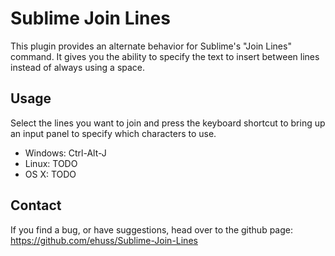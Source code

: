 Sublime Join Lines
==================
This plugin provides an alternate behavior for Sublime's "Join Lines" command.  It gives you the ability to specify the text to insert between lines instead of always using a space.

Usage
-----
Select the lines you want to join and press the keyboard shortcut to bring up an input panel to specify which characters to use.

- Windows: Ctrl-Alt-J
- Linux: TODO
- OS X: TODO

Contact
-------
If you find a bug, or have suggestions, head over to the github page:
https://github.com/ehuss/Sublime-Join-Lines
